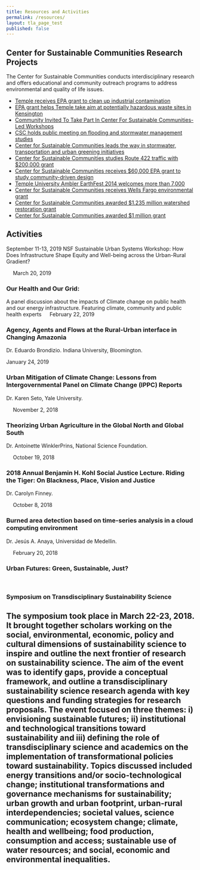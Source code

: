 ```yaml
---
title: Resources and Activities
permalink: /resources/
layout: tla_page_test
published: false
---
```


## Center for Sustainable Communities Research Projects
The Center for Sustainable Communities conducts interdisciplinary research and offers educational and community outreach programs to address environmental and quality of life issues.

- [Temple receives EPA grant to clean up industrial contamination](http://news.temple.edu/news/2015-04-22/center-sustainable-communities-receives-epa-grant)
- [EPA grant helps Temple take aim at potentially hazardous waste sites in Kensington](http://www.newsworks.org/index.php/local/healthscience/80052-epa-grant-helps-temple-take-aim-at-potentially-hazardous-waste-sites-in-kensington-)
- [Community Invited To Take Part In Center For Sustainable Communities-Led Workshops](http://ambler.temple.edu/about/news/community-invited-take-part-center-sustainable-communities-led-workshops)
- [CSC holds public meeting on flooding and stormwater management studies](https://ambler.temple.edu/about/news/csc-holds-public-meeting-flooding-and-stormwater-management-studies)
- [Center for Sustainable Communities leads the way in stormwater, transportation and urban greening initiatives](http://ambler.temple.edu/about/news/csc-leads-way-stormwater-transportation-and-urban-greening-initiatives)
- [Center for Sustainable Communities studies Route 422 traffic with $200,000 grant](http://ambler.temple.edu/about/news/csc-studies-route-422-traffic-200000-grant)
- [Center for Sustainable Communities receives $60,000 EPA grant to study community-driven design](http://www.temple.edu/ambler/csc/EPA-Grant.htm)
- [Temple University Ambler EarthFest 2014 welcomes more than 7,000](http://ambler.temple.edu/about/news/temple-university-ambler-earthfest-2014-welcomes-more-7000)
- [Center for Sustainable Communities receives Wells Fargo environmental grant](http://ambler.temple.edu/about/news/center-sustainable-communites-receives-wells-fargo-environmental-grant)
- [Center for Sustainable Communities awarded $1.235 million watershed restoration grant](http://ambler.temple.edu/about/news/center-sustainable-communities-awarded-watershed-restoration-grant)
- [Center for Sustainable Communities awarded $1 million grant](http://ambler.temple.edu/about/news/center-sustainable-communities-awarded-1-million-grant)

## Activities
September 11-13, 2019
NSF Sustainable Urban Systems Workshop: How Does Infrastructure Shape Equity and Well-being across the Urban-Rural Gradient?

 
March 20, 2019
### Our Health and Our Grid:
A panel discussion about the impacts of Climate change on public health and our energy infrastructure.  Featuring climate, community and public health experts
 
February 22, 2019
### Agency, Agents and Flows at the Rural-Urban interface in Changing Amazonia
Dr. Eduardo Brondizio. Indiana University, Bloomington.


January 24, 2019
### Urban Mitigation of Climate Change: Lessons from Intergovernmental Panel on Climate Change (IPPC) Reports
Dr. Karen Seto, Yale University.

 
November 2, 2018
### Theorizing Urban Agriculture in the Global North and Global South
Dr. Antoinette WinklerPrins, National Science Foundation.

 
October 19, 2018
### 2018 Annual Benjamin H. Kohl Social Justice Lecture. Riding the Tiger: On Blackness, Place, Vision and Justice
Dr. Carolyn Finney.

 
October 8, 2018
### Burned area detection based on time-series analysis in a cloud computing environment
Dr. Jesús A. Anaya, Universidad de Medellin.

 
February 20, 2018
### Urban Futures: Green, Sustainable, Just?

 
### Symposium on Transdisciplinary Sustainability Science
The symposium took place in March 22-23, 2018. It brought together scholars working on the social, environmental, economic, policy and cultural dimensions of sustainability science to inspire and outline the next frontier of research on sustainability science. The aim of the event was to identify gaps, provide a conceptual framework, and outline a transdisciplinary sustainability science research agenda with key questions and funding strategies for research proposals. The event focused on three themes: i) envisioning sustainable futures; ii) institutional and technological transitions toward sustainability and iii) defining the role of transdisciplinary science and academics on the implementation of transformational policies toward sustainability. Topics discussed included energy transitions and/or socio-technological change; institutional transformations and governance mechanisms for sustainability; urban growth and urban footprint, urban-rural interdependencies; societal values, science communication; ecosystem change; climate, health and wellbeing; food production, consumption and access; sustainable use of water resources; and social, economic and environmental inequalities.
---
